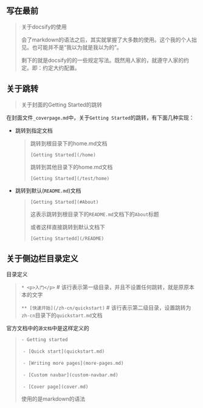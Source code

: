 ## 写在最前

> 关于docsify的使用
>
> 会了markdown的语法之后，其实就掌握了大多数的使用。这个我的个人拙见。也可能并不是“我以为就是我以为的”。
>
> 剩下的就是docsify的的一些规定写法。既然用人家的，就遵守人家的约定。即：约定大约配置。

## 关于跳转

> 关于封面的Getting Started的跳转

在封面文件`_coverpage.md`中，关于`Getting Started`的跳转，有下面几种实现：

- 跳转到指定文档

  > 跳转到根目录下的home.md文档
  >
  > `[Getting Started](/home)`
  >
  > 跳转到其他目录下的home.md文档
  >
  > `[Getting Started](/test/home)`

- 跳转到默认(`README.md`)文档

  > `[Getting Started](#About)`
  >
  > 这表示跳转到根目录下的`README.md`文档下的`About`标题
  >
  > 或者这样直接跳转到默认文档下
  >
  > `[Getting Startedd](/README)`

## 关于侧边栏目录定义

目录定义

> `* <p>入门</p>` # 该行表示第一级目录，并且不设置任何跳转，就是原原本本的文字
>
> `** [快速开始](/zh-cn/quickstart)` # 该行表示第二级目录，设置跳转为`zh-cn`目录下的`quickstart.md`文档

官方文档中的`源文档`中是这样定义的

> `- Getting started`
>
> ​	`- [Quick start](quickstart.md)`
>
> ​	`- [Writing more pages](more-pages.md)`
>
> ​	`- [Custom navbar](custom-navbar.md)` 
>
> ​	`- [Cover page](cover.md)`
>
> 使用的是markdown的语法

